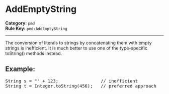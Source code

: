 # AddEmptyString
**Category:** `pmd`<br/>
**Rule Key:** `pmd:AddEmptyString`<br/>


-----

The conversion of literals to strings by concatenating them with empty strings is inefficient.
It is much better to use one of the type-specific toString() methods instead.

<h2>Example:</h2>
<pre>
String s = "" + 123;                // inefficient
String t = Integer.toString(456);   // preferred approach
</pre>
